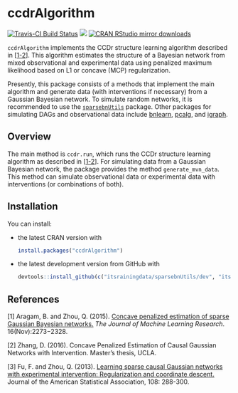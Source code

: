 ccdrAlgorithm
=============

[![Travis-CI Build Status](https://travis-ci.org/itsrainingdata/ccdrAlgorithm.svg?branch=master)](https://travis-ci.org/itsrainingdata/ccdrAlgorithm) [![](http://www.r-pkg.org/badges/version/ccdrAlgorithm)](http://www.r-pkg.org/pkg/ccdrAlgorithm) [![CRAN RStudio mirror downloads](http://cranlogs.r-pkg.org/badges/ccdrAlgorithm)](http://www.r-pkg.org/pkg/ccdrAlgorithm)

`ccdrAlgorithm` implements the CCDr structure learning algorithm described in \[[1-2](#references)\]. This algorithm estimates the structure of a Bayesian network from mixed observational and experimental data using penalized maximum likelihood based on L1 or concave (MCP) regularization.

Presently, this package consists of a methods that implement the main algorithm and generate data (with interventions if necessary) from a Gaussian Bayesian network. To simulate random networks, it is recommended to use the [`sparsebnUtils`](https://cran.r-project.org/package=sparsebnUtils) package. Other packages for simulating DAGs and observational data include [bnlearn](https://cran.r-project.org/package=bnlearn), [pcalg](https://cran.r-project.org/package=pcalg), and [igraph](https://cran.r-project.org/package=igraph).

Overview
--------

The main method is `ccdr.run`, which runs the CCDr structure learning algorithm as described in \[[1-2](#references)\]. For simulating data from a Gaussian Bayesian network, the package provides the method `generate_mvn_data`. This method can simulate observational data or experimental data with interventions (or combinations of both).

Installation
------------

You can install:

-   the latest CRAN version with

    ``` r
    install.packages("ccdrAlgorithm")
    ```

-   the latest development version from GitHub with

    ``` r
    devtools::install_github(c("itsrainingdata/sparsebnUtils/dev", "itsrainingdata/ccdrAlgorithm/dev"))
    ```

References
----------

\[1\] Aragam, B. and Zhou, Q. (2015). [Concave penalized estimation of sparse Gaussian Bayesian networks.](http://jmlr.org/papers/v16/aragam15a.html) *The Journal of Machine Learning Research*. 16(Nov):2273−2328.

\[2\] Zhang, D. (2016). Concave Penalized Estimation of Causal Gaussian Networks with Intervention. Master’s thesis, UCLA.

\[3\] Fu, F. and Zhou, Q. (2013). [Learning sparse causal Gaussian networks with experimental intervention: Regularization and coordinate descent.](http://amstat.tandfonline.com/doi/abs/10.1080/01621459.2012.754359) Journal of the American Statistical Association, 108: 288-300.
